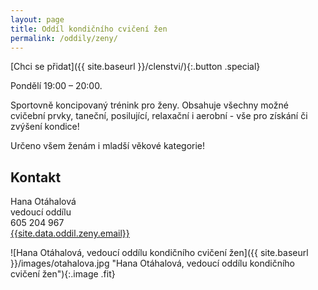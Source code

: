 ```yaml
---
layout: page
title: Oddíl kondičního cvičení žen
permalink: /oddily/zeny/
---
```


[Chci se přidat]({{ site.baseurl }}/clenstvi/){:.button .special}

Pondělí 19:00 – 20:00.

Sportovně koncipovaný trénink pro ženy. Obsahuje všechny možné cvičební prvky, taneční, posilující, relaxační i aerobní - vše pro získání či zvýšení kondice!

Určeno všem ženám i mladší věkové kategorie!

## Kontakt

Hana Otáhalová  
vedoucí oddílu  
605 204 967  
[{{site.data.oddil.zeny.email}}](mailto:{{site.data.oddil.tanec.email}})

![Hana Otáhalová, vedoucí oddílu kondičního cvičení žen]({{ site.baseurl }}/images/otahalova.jpg "Hana Otáhalová, vedoucí oddílu kondičního cvičení žen"){:.image .fit}